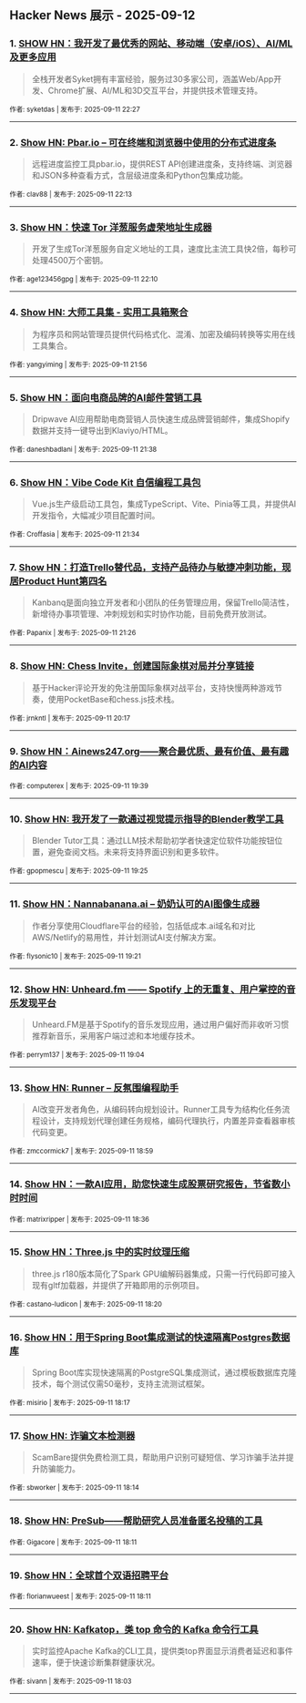 ## Hacker News 展示 - 2025-09-12


### 1. [SHOW HN：我开发了最优秀的网站、移动端（安卓/iOS）、AI/ML及更多应用](https://news.ycombinator.com/item?id=45216749)
> 全栈开发者Syket拥有丰富经验，服务过30多家公司，涵盖Web/App开发、Chrome扩展、AI/ML和3D交互平台，并提供技术管理支持。

<sub>作者: syketdas | 发布于: 2025-09-11 22:27</sub>

---

### 2. [Show HN: Pbar.io – 可在终端和浏览器中使用的分布式进度条](https://news.ycombinator.com/item?id=45216644)
> 远程进度监控工具pbar.io，提供REST API创建进度条，支持终端、浏览器和JSON多种查看方式，含层级进度条和Python包集成功能。

<sub>作者: clav88 | 发布于: 2025-09-11 22:13</sub>

---

### 3. [Show HN：快速 Tor 洋葱服务虚荣地址生成器](https://news.ycombinator.com/item?id=45216630)
> 开发了生成Tor洋葱服务自定义地址的工具，速度比主流工具快2倍，每秒可处理4500万个密钥。

<sub>作者: age123456gpg | 发布于: 2025-09-11 22:10</sub>

---

### 4. [Show HN: 大师工具集 - 实用工具箱聚合](https://news.ycombinator.com/item?id=45216517)
> 为程序员和网站管理员提供代码格式化、混淆、加密及编码转换等实用在线工具集合。

<sub>作者: yangyiming | 发布于: 2025-09-11 21:56</sub>

---

### 5. [Show HN：面向电商品牌的AI邮件营销工具](https://news.ycombinator.com/item?id=45216377)
> Dripwave AI应用帮助电商营销人员快速生成品牌营销邮件，集成Shopify数据并支持一键导出到Klaviyo/HTML。

<sub>作者: daneshbadlani | 发布于: 2025-09-11 21:38</sub>

---

### 6. [Show HN：Vibe Code Kit 自信编程工具包](https://news.ycombinator.com/item?id=45216336)
> Vue.js生产级启动工具包，集成TypeScript、Vite、Pinia等工具，并提供AI开发指令，大幅减少项目配置时间。

<sub>作者: Croffasia | 发布于: 2025-09-11 21:34</sub>

---

### 7. [Show HN：打造Trello替代品，支持产品待办与敏捷冲刺功能，现居Product Hunt第四名](https://news.ycombinator.com/item?id=45216274)
> Kanbanq是面向独立开发者和小团队的任务管理应用，保留Trello简洁性，新增待办事项管理、冲刺规划和实时协作功能，目前免费开放测试。

<sub>作者: Papanix | 发布于: 2025-09-11 21:26</sub>

---

### 8. [Show HN: Chess Invite，创建国际象棋对局并分享链接](https://news.ycombinator.com/item?id=45215699)
> 基于Hacker评论开发的免注册国际象棋对战平台，支持快慢两种游戏节奏，使用PocketBase和chess.js技术栈。

<sub>作者: jrnkntl | 发布于: 2025-09-11 20:17</sub>

---

### 9. [Show HN：Ainews247.org——聚合最优质、最有价值、最有趣的AI内容](https://news.ycombinator.com/item?id=45215367)

<sub>作者: computerex | 发布于: 2025-09-11 19:39</sub>

---

### 10. [Show HN: 我开发了一款通过视觉提示指导的Blender教学工具](https://news.ycombinator.com/item?id=45215227)
> Blender Tutor工具：通过LLM技术帮助初学者快速定位软件功能按钮位置，避免查阅文档。未来将支持界面识别和更多软件。

<sub>作者: gpopmescu | 发布于: 2025-09-11 19:25</sub>

---

### 11. [Show HN：Nannabanana.ai – 奶奶认可的AI图像生成器](https://news.ycombinator.com/item?id=45215191)
> 作者分享使用Cloudflare平台的经验，包括低成本.ai域名和对比AWS/Netlify的易用性，并计划测试AI支付解决方案。

<sub>作者: flysonic10 | 发布于: 2025-09-11 19:21</sub>

---

### 12. [Show HN: Unheard.fm —— Spotify 上的无重复、用户掌控的音乐发现平台](https://news.ycombinator.com/item?id=45215012)
> Unheard.FM是基于Spotify的音乐发现应用，通过用户偏好而非收听习惯推荐新音乐，采用客户端过滤和本地缓存技术。

<sub>作者: perrym137 | 发布于: 2025-09-11 19:04</sub>

---

### 13. [Show HN: Runner – 反氛围编程助手](https://news.ycombinator.com/item?id=45214955)
> AI改变开发者角色，从编码转向规划设计。Runner工具专为结构化任务流程设计，支持规划代理创建任务规格，编码代理执行，内置差异查看器审核代码变更。

<sub>作者: zmccormick7 | 发布于: 2025-09-11 18:59</sub>

---

### 14. [Show HN：一款AI应用，助您快速生成股票研究报告，节省数小时时间](https://news.ycombinator.com/item?id=45214705)

<sub>作者: matrixripper | 发布于: 2025-09-11 18:36</sub>

---

### 15. [Show HN：Three.js 中的实时纹理压缩](https://news.ycombinator.com/item?id=45214548)
> three.js r180版本简化了Spark GPU编解码器集成，只需一行代码即可接入现有gltf加载器，并提供了开箱即用的示例项目。

<sub>作者: castano-ludicon | 发布于: 2025-09-11 18:20</sub>

---

### 16. [Show HN：用于Spring Boot集成测试的快速隔离Postgres数据库](https://news.ycombinator.com/item?id=45214515)
> Spring Boot库实现快速隔离的PostgreSQL集成测试，通过模板数据库克隆技术，每个测试仅需50毫秒，支持主流测试框架。

<sub>作者: misirio | 发布于: 2025-09-11 18:17</sub>

---

### 17. [Show HN: 诈骗文本检测器](https://news.ycombinator.com/item?id=45214484)
> ScamBare提供免费检测工具，帮助用户识别可疑短信、学习诈骗手法并提升防骗能力。

<sub>作者: sbworker | 发布于: 2025-09-11 18:14</sub>

---

### 18. [Show HN: PreSub——帮助研究人员准备匿名投稿的工具](https://news.ycombinator.com/item?id=45214463)

<sub>作者: Gigacore | 发布于: 2025-09-11 18:11</sub>

---

### 19. [Show HN：全球首个双语招聘平台](https://news.ycombinator.com/item?id=45214460)

<sub>作者: florianwueest | 发布于: 2025-09-11 18:11</sub>

---

### 20. [Show HN: Kafkatop，类 top 命令的 Kafka 命令行工具](https://news.ycombinator.com/item?id=45214376)
> 实时监控Apache Kafka的CLI工具，提供类top界面显示消费者延迟和事件速率，便于快速诊断集群健康状况。

<sub>作者: sivann | 发布于: 2025-09-11 18:03</sub>

---
